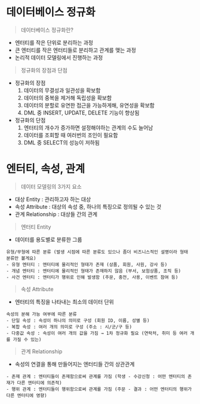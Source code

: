 # 데이터베이스 정규화
> 데이터베이스 정규화란?
* 엔터티를 작은 단위로 분리하는 과정
* 큰 엔터티를 작은 엔터티들로 분리하고 관계를 맺는 과정
* 논리적 데이터 모델링에서 진행하는 과정
> 정규화의 장점과 단점
* 정규화의 장점<br/>
  1. 데이터의 무결성과 일관성을 확보함<br/>
  2. 데이터의 중복을 제거해 독립성을 확보함<br/>
  3. 데이터의 분할로 유연한 접근을 가능하게해, 유연성을 확보함<br/>
  4. DML 중 INSERT, UPDATE, DELETE 기능이 향상됨 
* 정규화의 단점<br/>
  1. 엔터티의 개수가 증가하면 설정해야하는 관계의 수도 늘어남<br/>
  2. 데이터를 조회할 때 여러번의 조인이 필요함
  3. DML 중 SELECT의 성능이 저하됨
  
# 엔터티, 속성, 관계
> 데이터 모델링의 3가지 요소
* 대상 Entity : 관리하고자 하는 대상
* 속성 Attribute : 대상의 속성 중, 하나의 특징으로 정의될 수 있는 것
* 관계 Relationship : 대상들 간의 관계
> 엔터티 Entity
* 데이터를 용도별로 분류한 그룹
```
유형/무형에 따른 분류 (발생 시점에 따른 분류도 있으나 좀더 비즈니스적인 설명이라 형태 분류만 볼게요)
- 유형 엔터티 : 엔터티에 물리적인 형태가 존재 (상품, 회원, 사원, 강사 등)
- 개념 엔터티 : 엔터티에 물리적인 형태가 존재하지 않음 (부서, 보험상품, 조직 등)
- 사건 엔터티 : 엔터티가 행위로 인해 발생함 (주문, 충전, 사용, 이벤트 참여 등)
```
> 속성 Attribute
* 엔터티의 특징을 나타내는 최소의 데이터 단위
```
속성의 분해 가능 여부에 따른 분류
- 단일 속성 : 속성이 하나의 의미로 구성 (회원 ID, 이름, 성별 등)
- 복합 속성 : 여러 개의 의미로 구성 (주소 : 시/군/구 등)
- 다중값 속성 : 속성이 여러 개의 값을 가짐 → 1차 정규화 필요 (연락처, 취미 등 여러 개를 가질 수 있는)
```
> 관계 Relationship
* 속성의 연결을 통해 만들어지는 엔터티들 간의 상관관계
```
- 존재 관계 : 엔터티들이 존재함으로써 관계를 가짐 (학생 - 수강신청 : 어떤 엔터티의 존재가 다른 엔터티에 의존적)
- 행위 관계 : 엔터티들이 행위함으로써 관계를 가짐 (주문 - 결과 : 어떤 엔터티의 행위가 다른 엔터티에 영향)
```
